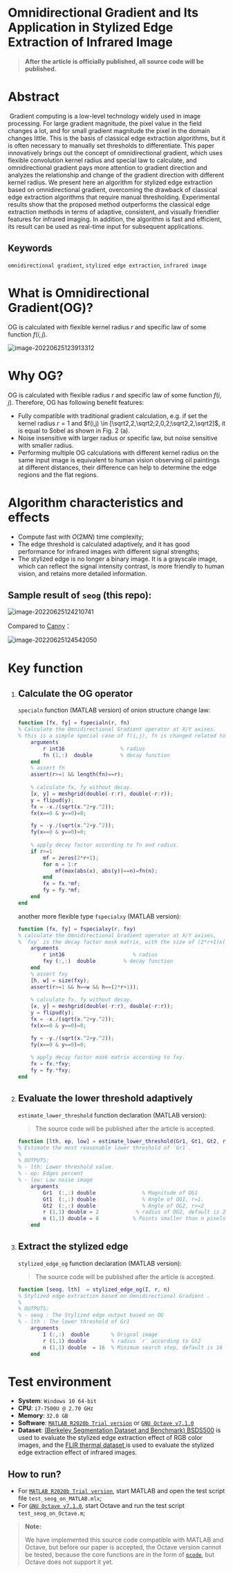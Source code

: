 # Omnidirectional Gradient and Its Application in Stylized Edge Extraction of Infrared Image

> **After the article is officially published, all source code will be published.**

# Abstract

​	Gradient computing is a low-level technology widely used in image processing. For large gradient magnitude, the pixel value in the field changes a lot, and for small gradient magnitude the pixel in the domain changes little. This is the basis of classical edge extraction algorithms, but it is often necessary to manually set thresholds to differentiate. This paper innovatively brings out the concept of omnidirectional gradient, which uses flexible convolution kernel radius and special law to calculate, and omnidirectional gradient pays more attention to gradient direction and analyzes the relationship and change of the gradient direction with different kernel radius. We present here an algorithm for stylized edge extraction based on omnidirectional gradient, overcoming the drawback of classical edge extraction algorithms that require manual thresholding. Experimental results show that the proposed method outperforms the classical edge extraction methods in terms of adaptive, consistent, and visually friendlier features for infrared imaging. In addition, the algorithm is fast and efficient, its result can be used as real-time input for subsequent applications.

## Keywords

`omnidirectional gradient`, `stylized edge extraction`, `infrared image`



# What is Omnidirectional Gradient(OG)?

OG is calculated with flexible kernel radius $r$ and specific law of some function $f(i,j)$.

![image-20220625123913312](README/image-20220625123913312.png)

# Why OG?

OG is calculated with flexible radius $r$ and specific law of some function $f(i,j)$. Therefore, OG has following benefit features:

- Fully compatible with traditional gradient calculation, e.g. if set the kernel radius $r=1$ and  $f(i,j) \in [\sqrt2,2,\sqrt2;2,0,2;\sqrt2,2,\sqrt2]$, it is equal to Sobel as shown in Fig. 2 (a).
- Noise insensitive with larger radius or specific law, but noise sensitive with smaller radius.
- Performing multiple OG calculations with different kernel radius on the same input image is equivalent to human vision observing oil paintings at different distances, their difference can help to determine the edge regions and the flat regions.

# Algorithm characteristics and effects

- Compute fast with $O(2MN)$ time complexity;
- The edge threshold is calculated adaptively, and it has good performance for infrared images with different signal strengths;
- The stylized edge is no longer a binary image. It is a grayscale image, which can reflect the signal intensity contrast, is more friendly to human vision, and retains more detailed information.

## Sample result of `seog` (this repo):

![image-20220625124210741](README/image-20220625124210741.png)

Compared to [Canny](https://en.wikipedia.org/wiki/Canny_edge_detector)：

![image-20220625124542050](README/image-20220625124542050.png)

# Key function

1) ## Calculate the OG operator

   `specialn` function (MATLAB version) of onion structure change law:

   ```matlab
   function [fx, fy] = fspecialn(r, fn)
   % Calculate the Omnidirectional Gradient operator at X/Y axises.
   % this is a simple special case of f(i,j), fn is changed related to n, n = max(|i|,|j|).
       arguments
           r int16                  % radius
           fn (1,:)  double         % decay function
       end
       % assert fn    
       assert(r>=1 && length(fn)==r);
       
       % calculate fx, fy without decay.    
       [x, y] = meshgrid(double(-r:r), double(-r:r));
       y = flipud(y); 
       fx = -x./(sqrt(x.^2+y.^2));
       fx(x==0 & y==0)=0;    
   
       fy = -y./(sqrt(x.^2+y.^2));
       fy(x==0 & y==0)=0;
       
       % apply decay factor according to fn and radius.
       if r>=1
           mf = zeros(2*r+1);
           for n = 1:r
               mf(max(abs(x), abs(y))==n)=fn(n);
           end
           fx = fx.*mf;
           fy = fy.*mf;
       end
   end
   ```

   another more flexible type `fspecialxy` (MATLAB version):

   ```matlab
   function [fx, fy] = fspecialxy(r, fxy)
   % calculate the Omnidirectional Gradient operator at X/Y axises,
   % `fxy` is the decay factor mask matrix, with the size of (2*r+1)x(2*r+1).
       arguments
           r int16                      % radius
           fxy (:,:)  double         % decay function
       end
       % assert fxy
       [h, w] = size(fxy);
       assert(r>=1 && h==w && h==(2*r+1));
       
       % calculate fx, fy without decay.    
       [x, y] = meshgrid(double(-r:r), double(-r:r));
       y = flipud(y); 
       fx = -x./(sqrt(x.^2+y.^2));
       fx(x==0 & y==0)=0;    
   
       fy = -y./(sqrt(x.^2+y.^2));
       fy(x==0 & y==0)=0;
       
       % apply decay factor mask matrix according to fxy.
       fx = fx.*fxy;
       fy = fy.*fxy;
   end
   ```

   

2) ## Evaluate the lower threshold adaptively

   `estimate_lower_threshold` function declaration (MATLAB version):

   > The source code will be published after the article is accepted.

   ```matlab
   function [lth, ep, low] = estimate_lower_threshold(Gr1, Gt1, Gt2, r, n)
   % Estimate the most reasonable lower threshold of `Gr1`.
   %
   % OUTPUTS:
   % - lth: Lower threshold value.
   % - ep: Edges percent
   % - low: Low noise image
       arguments
           Gr1  (:,:) double               % Magnitude of OG1
           Gt1  (:,:) double               % Angle of OG1, r=1.
           Gt2  (:,:) double               % Angle of OG2, r>=2
           r (1,1) double = 2            % radius of OG2, default is 2.
           n (1,1) double = 8           % Points smaller than n pixels are not considered
       end
   ```

   

3) ## Extract the stylized edge

   `stylized_edge_og` function declaration (MATLAB version):

   > The source code will be published after the article is accepted.

   ```matlab
   function [seog, lth]  = stylized_edge_og(I, r, n)
   % Stylized edge extraction based on Omnidirectional Gradient .
   %
   % OUTPUTS:
   % - seog : The Stylized edge output based on OG
   % - lth : The lower threshold of Gr1
       arguments
           I (:,:)  double       % Orignal image
           r (1,1) double        % radius `r` according to Gt2
           n (1,1) double  = 16  % Minimum search step, default is 16
       end
   ```



# Test environment

- **System**: `Windows 10 64-bit`
- **CPU**: `i7-7500U @ 2.70 GHz`
- **Memory**: `32.0 GB`
- **Software**: [`MATLAB R2020b Trial version`](https://www.mathworks.com/products/new_products/release2020b.html) or [`GNU Octave v7.1.0`](https://octave.org/download#ms-windows)
- **Dataset**: [(Berkeley Segmentation Dataset and Benchmark) BSDS500](http://www.eecs.berkeley.edu/Research/Projects/CS/vision/grouping/BSR/BSR_bsds500.tgz) is used to evaluate the stylized edge extraction effect of RGB color images, and the [FLIR thermal dataset ](https://www.flir.asia/oem/adas/adas-dataset-form/)is used to evaluate the stylized edge extraction effect of infrared images.



## How to run?

- For [`MATLAB R2020b Trial version`](https://www.mathworks.com/products/new_products/release2020b.html),  start MATLAB and open the test script file `test_seog_on_MATLAB.mlx`;
- For [`GNU Octave v7.1.0`](https://octave.org/download#ms-windows), start Octave and run the test script `test_seog_on_Octave.m`;

> **Note:**
>
> We have implemented this source code compatible with MATLAB and Octave, but before our paper is accepted, the Octave version cannot be tested, because the core functions are in the form of [`pcode`](https://ww2.mathworks.cn/help/matlab/ref/pcode.html?lang=en), but Octave does not support it yet.



   